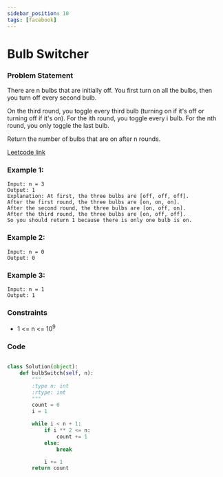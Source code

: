 ```yaml
---
sidebar_position: 10
tags: [facebook]
---
```


# Bulb Switcher

### Problem Statement

There are n bulbs that are initially off. You first turn on all the bulbs, then you turn off every second bulb.

On the third round, you toggle every third bulb (turning on if it's off or turning off if it's on). For the ith round, you toggle every i bulb. For the nth round, you only toggle the last bulb.

Return the number of bulbs that are on after n rounds.

[Leetcode link](https://leetcode.com/problems/bulb-switcher/)

### Example 1:

```
Input: n = 3
Output: 1
Explanation: At first, the three bulbs are [off, off, off].
After the first round, the three bulbs are [on, on, on].
After the second round, the three bulbs are [on, off, on].
After the third round, the three bulbs are [on, off, off].
So you should return 1 because there is only one bulb is on.
```

### Example 2:

```
Input: n = 0
Output: 0
```

### Example 3:

```
Input: n = 1
Output: 1
```

### Constraints

- 1 <= n <= 10<sup>9</sup>

### Code

```python title="Python3 Code"

class Solution(object):
    def bulbSwitch(self, n):
        """
        :type n: int
        :rtype: int
        """
        count = 0
        i = 1

        while i < n + 1:
            if i ** 2 <= n:
                count += 1
            else:
                break

            i += 1
        return count
```
